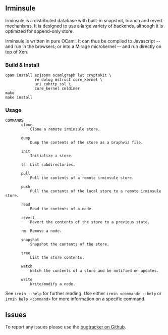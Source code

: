 ## Irminsule

Irminsule is a distributed database with built-in snapshot, branch and
revert mechanisms. It is designed to use a large variety of backends,
although it is optimized for append-only store.

Irminsule is written in pure OCaml. It can thus be compiled to Javascript
-- and run in the browsers; or into a Mirage microkernel -- and run directly
on top of Xen.

### Build & Install

```
opam install ezjsonm ocamlgraph lwt cryptokit \
             re dolog mstruct core_kernel \
             uri cohttp ssl \
             core_kernel cmldiner
make
make install
```

### Usage

```
COMMANDS
       clone
           Clone a remote irminsule store.

       dump
           Dump the contents of the store as a Graphviz file.

       init
           Initialize a store.

       ls  List subdirectories.

       pull
           Pull the contents of a remote irminsule store.

       push
           Pull the contents of the local store to a remote irminsule store.

       read
           Read the contents of a node.

       revert
           Revert the contents of the store to a previous state.

       rm  Remove a node.

       snapshot
           Snapshot the contents of the store.

       tree
           List the store contents.

       watch
           Watch the contents of a store and be notified on updates.

       write
           Write/modify a node.
```

See `irmin --help` for further reading. Use either `irmin <command> --help`
 or `irmin help <command>` for more information on a specific command.

## Issues

To report any issues please use the [bugtracker on Github](https://github.com/samoht/issues).
